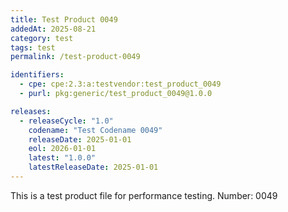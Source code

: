 ```yaml
---
title: Test Product 0049
addedAt: 2025-08-21
category: test
tags: test
permalink: /test-product-0049

identifiers:
  - cpe: cpe:2.3:a:testvendor:test_product_0049
  - purl: pkg:generic/test_product_0049@1.0.0

releases:
  - releaseCycle: "1.0"
    codename: "Test Codename 0049"
    releaseDate: 2025-01-01
    eol: 2026-01-01
    latest: "1.0.0"
    latestReleaseDate: 2025-01-01
---
```


This is a test product file for performance testing. Number: 0049

